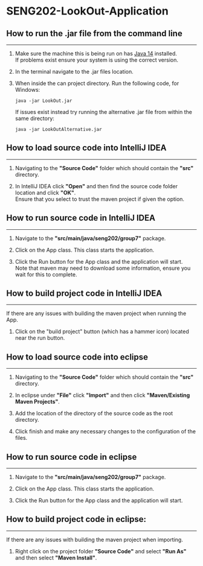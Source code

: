 # **SENG202**-LookOut-Application

## How to run the .jar file from the command line

---

1.
    Make sure the machine this is being run on has [Java 14][javaWebsite] installed.  
    If problems exist ensure your system is using the correct version.

2.
    In the terminal navigate to the .jar files location.

3.
    When inside the can project directory. Run the following code, for Windows:

    ```Console
    java -jar LookOut.jar
    ```

    If issues exist instead try running the alternative .jar file from within the same directory:

    ```Console
    java -jar LookOutAlternative.jar
    ```

## How to load source code into IntelliJ IDEA

---

1.
    Navigating to the **"Source Code"** folder which should contain the **"src"** directory.

2.
    In IntelliJ IDEA click **"Open"** and then find the source code folder location and click **"OK"**.  
    Ensure that you select to trust the maven project if given the option.

## How to run source code in IntelliJ IDEA

---

1.
    Navigate to the **"src/main/java/seng202/group7"** package.

2.
    Click on the App class. This class starts the application.

3.
    Click the Run button for the App class and the application will start.  
    Note that maven may need to download some information, ensure you wait for this to complete.

## How to build project code in IntelliJ IDEA

---

If there are any issues with building the maven project when running the App.

1.
    Click on the "build project" button (which has a hammer icon) located near the run button.

## How to load source code into eclipse

---

1.
    Navigating to the **"Source Code"** folder which should contain the **"src"** directory.

2.
    In eclipse under **"File"** click **"Import"** and then click **"Maven/Existing Maven Projects"**.

3.
    Add the location of the directory of the source code as the root directory.

4.
    Click finish and make any necessary changes to the configuration of the files.

## How to run source code in eclipse

---

1.
    Navigate to the **"src/main/java/seng202/group7"** package.

2.
    Click on the App class. This class starts the application.

3.
    Click the Run button for the App class and the application will start.

## How to build project code in eclipse:

---

If there are any issues with building the maven project when importing.

1.
    Right click on the project folder **"Source Code"** and select **"Run As"** and then select **"Maven Install"**.

[javaWebsite]: https://www.oracle.com/java/technologies/javase/jdk14-archive-downloads.html "Java-14 Archive Download"
